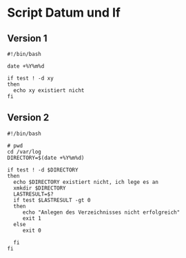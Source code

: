 # Script Datum und If 

## Version 1

```
#!/bin/bash

date +%Y%m%d

if test ! -d xy
then
  echo xy existiert nicht
fi
```

## Version 2

```
#!/bin/bash

# pwd
cd /var/log
DIRECTORY=$(date +%Y%m%d)

if test ! -d $DIRECTORY
then
  echo $DIRECTORY existiert nicht, ich lege es an
  xmkdir $DIRECTORY
  LASTRESULT=$?
  if test $LASTRESULT -gt 0
  then
     echo "Anlegen des Verzeichnisses nicht erfolgreich"
     exit 1
  else
     exit 0

  fi
fi
```

